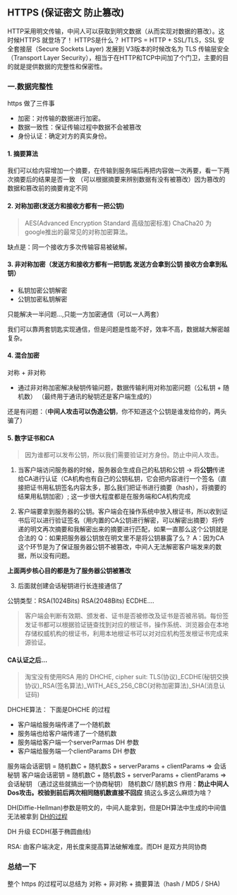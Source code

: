## HTTPS (保证密文 防止篡改)

HTTP采用明文传输，中间人可以获取到明文数据（从而实现对数据的篡改）。这时候HTTPS 就登场了！
HTTPS是什么？ HTTPS = HTTP + SSL/TLS，SSL 安全套接层（Secure Sockets Layer) 发展到 V3版本的时候改名为 TLS 传输层安全（Transport Layer Security），相当于在HTTP和TCP中间加了个门卫，主要的目的就是提供数据的完整性和保密性。


### 一.数据完整性

https 做了三件事
* 加密：对传输的数据进行加密。
* 数据一致性：保证传输过程中数据不会被篡改
* 身份认证：确定对方的真实身份。

#### 1. 摘要算法
我们可以给内容增加一个摘要，在传输到服务端后再把内容做一次再要，看一下两次摘要后的结果是否一致
（可以根据摘要来辨别数据有没有被篡改）因为篡改的数据和篡改前的摘要肯定不同

#### 2. 对称加密(发送方和接收方都有一把公钥)
> AES(Advanced Encryption Standard 高级加密标准) ChaCha20 为google推出的最常见的对称加密算法。

缺点是：同一个接收方多次传输容易被破解。

#### 3. 非对称加密（发送方和接收方都有一把钥匙 发送方会拿到公钥 接收方会拿到私钥）

- 私钥加密公钥解密
- 公钥加密私钥解密 

只能解决一半问题...,只能一方加密通信（可以一人两套）

我们可以靠两套钥匙实现通信，但是问题是性能不好，效率不高，数据越大解密越复杂。

#### 4. 混合加密
对称 + 非对称
* 通过非对称加密解决秘钥传输问题，数据传输利用对称加密问题（公私钥 + 随机数）
（最终用于通讯的秘钥还是客户端生成的）

还是有问题：（**中间人攻击可以伪造公钥**，你不知道这个公钥是谁发给你的，两头骗了）

#### 5. 数字证书和CA

> 因为谁都可以发布公钥，所以我们需要验证对方身份。防止中间人攻击。

  1. 当客户端访问服务器的时候，服务器会生成自己的私钥和公钥 -> 将**公钥**传递给CA进行认证（CA机构也有自己的公钥私钥，它会把内容进行一个签名（直接把证书用私钥签名内容太多，那么我们把证书进行摘要（hash），将摘要的结果用私钥加密）; 这一步很大程度都是在服务端和CA机构完成

  2. 客户端要拿到服务器的公钥。客户端会在操作系统中放入根证书，所以收到证书后可以进行验证签名（用内置的CA公钥进行解密，可以解密出摘要）将传递的明文再次摘要和我解密出来的摘要进行匹配，如果一直那么这个公钥就是合法的
  Q：如果把服务器公钥放在明文里不是将公钥暴露了么？
  A：因为CA这个环节是为了保证服务器公钥不被篡改，中间人无法解密客户端发来的数据，所以没有问题。

  **上面两步核心目的都是为了服务器公钥被篡改**

  3. 后面就创建会话秘钥进行长连接通信了 
  
  
公钥类型：RSA(1024Bits) RSA(2048Bits) ECDHE....

> 客户端会判断有效期、颁发者、证书是否被修改及证书是否被吊销。每份签发证书都可以根据验证链查找到对应的根证书，操作系统、浏览器会在本地存储权威机构的根证书，利用本地根证书可以对对应机构签发根证书完成来源验证。



#### CA认证之后...

> 淘宝没有使用RSA 用的 DHCHE, cipher suit: TLS(协议)_ECDHE(秘钥交换协议)_RSA(签名算法)_WITH_AES_256_CBC(对称加密算法)_SHA(消息认证码)

DHCHE算法：
下面是DHCHE 的过程
- 客户端给服务端传递了一个随机数
- 服务端也给客户端传递了一个随机数
- 服务端给客户端一个serverParmas DH 参数
- 客户端给服务端一个clientParams DH 参数

服务端会话密钥 = 随机数C + 随机数S + serverParams + clientParams => 会话秘钥
客户端会话密钥 = 随机数C + 随机数S + serverParams + clientParams => 会话秘钥
（通过这些就搞出一个协商秘钥）
随机数C/ 随机数S 作用：**防止中间人Dos攻击。校验到前后两次相同随机数直接不回应**
搞这么多这么麻烦为啥？

DH(Diffie-Hellman)参数是明文的，中间人能拿到，但是DH算法中生成的中间值无法被拿到
[DH的过程](./DH_算法过程.png)

DH 升级 ECDH(基于椭圆曲线)

RSA:
由客户端决定，用长度来提高算法破解难度。而DH 是双方共同协商

### 总结一下

整个 https 的过程可以总结为 对称 + 非对称 + 摘要算法（hash / MD5 / SHA)
